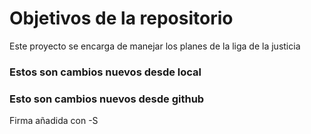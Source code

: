 # Objetivos de la repositorio

Este proyecto se encarga de manejar los planes de la liga de la justicia

### Estos son cambios nuevos desde local
### Esto son cambios nuevos desde github


Firma añadida con -S
